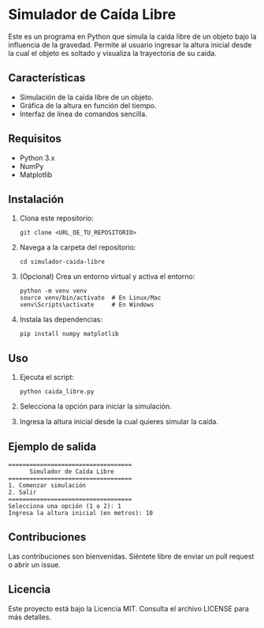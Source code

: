 # Simulador de Caída Libre

Este es un programa en Python que simula la caída libre de un objeto bajo la influencia de la gravedad. 
Permite al usuario ingresar la altura inicial desde la cual el objeto es soltado y visualiza la trayectoria de su caída.

## Características

- Simulación de la caída libre de un objeto.
- Gráfica de la altura en función del tiempo.
- Interfaz de línea de comandos sencilla.

## Requisitos

- Python 3.x
- NumPy
- Matplotlib

## Instalación

1. Clona este repositorio:
   ```
   git clone <URL_DE_TU_REPOSITORIO>
   ```

2. Navega a la carpeta del repositorio:
   ```
   cd simulador-caida-libre
   ```

3. (Opcional) Crea un entorno virtual y activa el entorno:
   ```
   python -m venv venv
   source venv/bin/activate  # En Linux/Mac
   venv\Scripts\activate     # En Windows
   ```

4. Instala las dependencias:
   ```
   pip install numpy matplotlib
   ```

## Uso

1. Ejecuta el script:
   ```
   python caida_libre.py
   ```

2. Selecciona la opción para iniciar la simulación.
3. Ingresa la altura inicial desde la cual quieres simular la caída.

## Ejemplo de salida

```
===================================
      Simulador de Caída Libre
===================================
1. Comenzar simulación
2. Salir
===================================
Selecciona una opción (1 o 2): 1
Ingresa la altura inicial (en metros): 10
```

## Contribuciones

Las contribuciones son bienvenidas. Siéntete libre de enviar un pull request o abrir un issue.

## Licencia

Este proyecto está bajo la Licencia MIT. Consulta el archivo LICENSE para más detalles.
